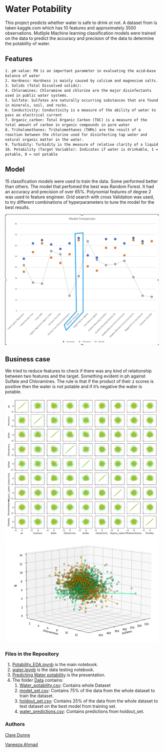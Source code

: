 # Water Potability

This project predicts whether water is safe to drink ot not. A dataset from is taken kaggle.com which has 10 features and approximately 3500 observations. Mutliple Machine learning classification models were trained on the data to predict the accuracy and precision of the data to determine the potability of water. 


## Features 
    1. pH value: PH is an important parameter in evaluating the acid–base balance of water
    2. Hardness: Hardness is mainly caused by calcium and magnesium salts.
    3. Solids (Total Dissolved solids):
    4. Chloramines: Chloramine and chlorine are the major disinfectants used in public water systems.
    5. Sulfate: Sulfates are naturally occurring substances that are found in minerals, soil, and rocks.
    6. Conductivity: Conductivity is a measure of the ability of water to pass an electrical current
    7. Organic_carbon: Total Organic Carbon (TOC) is a measure of the total amount of carbon in organic compounds in pure water
    8. Trihalomethanes: Trihalomethanes (THMs) are the result of a reaction between the chlorine used for disinfecting tap water and natural organic matter in the water. 
    9. Turbidity: Turbidity is the measure of relative clarity of a liquid
    10. Potability (Target Variable): Indicates if water is drinkable, 1 = potable, 0 = not potable
  
  
## Model
15 classification models were used to train the data. Some performed better than others. The model that perfomed the best was Random Forest. It had an accuracy and precision of over 65%. Polynomial features of degree 2 was used to feature engineer. Grid search with cross Validation was used, to try different combinations of hyperparameters to tune the model for the best results. 

![alt text](https://github.com/VaneezaAhmad/Water-potability-predictions/blob/master/images/best_model.png)


## Business case 
We tried to reduce features to check if there was any kind of relationship between two features and the target. Something evident in ph against Sulfate and Chloramines. The rule is that if the product of their z scores is positive then the water is not potable and if it’s negative the water is potable.

![alt text](https://github.com/VaneezaAhmad/Water-potability-predictions/blob/master/images/busi_rule.png)
![alt text](https://github.com/VaneezaAhmad/Water-potability-predictions/blob/master/images/3d.png)


### Files in the Repository 
1. [Potability_EDA.ipynb](https://github.com/VaneezaAhmad/Water-potability-predictions/blob/master/Potability%20EDA%20.ipynb) is the main notebook. 
2. [water.ipynb](https://github.com/VaneezaAhmad/Water-potability-predictions/blob/master/water.ipynb) is the data testing notebook. 
3. [Predicting Water potability](https://github.com/VaneezaAhmad/Water-potability-predictions/blob/master/Predicting%20Water%20Potability.pptx) is the presentation. 
4. The folder [Data](https://github.com/VaneezaAhmad/Water-potability-predictions/tree/master/Data) contains:
    1. [Water_potability.csv](https://github.com/VaneezaAhmad/Water-potability-predictions/blob/master/Data/water_potability.csv): Contains whole Dataset
    2. [model_set.csv](https://github.com/VaneezaAhmad/Water-potability-predictions/blob/master/Data/model_set.csv): Contains 75% of the data from the whole dataset to train the dataset.
    3. [holdout_set.csv](https://github.com/VaneezaAhmad/Water-potability-predictions/blob/master/Data/holdout_set.csv): Contains 25% of the data from the whole dataset to test dataset on the best model from training set.
    4. [water_predictions.csv](https://github.com/VaneezaAhmad/Water-potability-predictions/blob/master/Data/water_predictions.csv): Contains predictions from holdout_set. 

### Authors 

[Clare Dunne](http://github.com/clareadunne)

[Vaneeza Ahmad](https://github.com/VaneezaAhmad)
